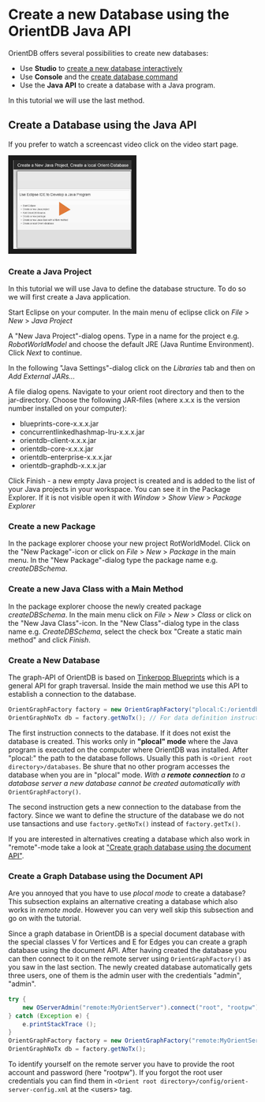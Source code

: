 # Create a new Database using the OrientDB Java API
OrientDB offers several possibilities to create new databases:
* Use **Studio** to [create a new database interactively](http://orientdb.com/docs/last/orientdb-studio.wiki/Home-page.html#create-a-new-database)
* Use **Console** and the [create database command](http://orientdb.com/docs/last/orientdb.wiki/Console-Command-Create-Database.html)
* Use the **Java API** to create a database with a Java program.

In this tutorial we will use the last method.

## Create a Database using the Java API
If you prefer to watch a screencast video click on the video start page.

<a href="EclipseRobotWorldModel.mp4
" target="_blank"><img src="ThumbnailEclipseVideo.JPG"
alt="Eclipse Video" width="240" height="180" border="10" /></a>

### Create a Java Project
In this tutorial we will use Java to define the database structure. To do so we will first create a Java application.

Start Eclipse on your computer. In the main menu of eclipse click on *File* > *New* > *Java Project*

A "New Java Project"-dialog opens. Type in a name for the project e.g. *RobotWorldModel* and choose the default JRE (Java Runtime Environment). Click *Next* to continue.

In the following "Java Settings"-dialog click on the *Libraries* tab and then on *Add External JARs...*

A file dialog opens. Navigate to your orient root directory and then to the jar-directory. Choose the following JAR-files (where x.x.x is the version number installed on your computer):
* blueprints-core-x.x.x.jar
* concurrentlinkedhashmap-lru-x.x.x.jar
* orientdb-client-x.x.x.jar
* orientdb-core-x.x.x.jar
* orientdb-enterprise-x.x.x.jar
* orientdb-graphdb-x.x.x.jar

Click Finish - a new empty Java project is created and is added to the list of your Java projects in your workspace. You can see it in the Package Explorer. If it is not visible open it with
*Window* > *Show View* > *Package Explorer*

### Create a new Package
In the package explorer choose your new project RotWorldModel. Click on the "New Package"-icon or click on *File* > *New* > *Package* in the main menu. In the "New Package"-dialog type the package name e.g. *createDBSchema*.

### Create a new Java Class with a Main Method
In the package explorer choose the newly created package *createDBSchema*. In the main menu click on *File* > *New* > *Class* or click on the "New Java Class"-icon. In the "New Class"-dialog type in the class name e.g. *CreateDBSchema*, select the check box "Create a static main method" and click *Finish*.

### Create a New Database
The graph-API of OrientDB is based on [Tinkerpop Blueprints](https://github.com/tinkerpop/blueprints/wiki) which is a general API for graph traversal. Inside the main method we use this API to establish a connection to the database.

``` Java
OrientGraphFactory factory = new OrientGraphFactory("plocal:C:/orientdb/databases/RobotWorld");
OrientGraphNoTx db = factory.getNoTx(); // For data definition instructions transactions are not relevant
```
The first instruction connects to the database. If it does not exist the database is created. This works only in **"plocal" mode** where the Java program is executed on the computer where OrientDB was installed. After "plocal:" the path to the database follows. Usually this path is ``<Orient root directory>/databases``. Be shure that no other program accesses the database when you are in "plocal" mode.
*With a **remote connection** to a database server a new database cannot be created automatically with* ``OrientGraphFactory()``.

The second instruction gets a new connection to the database from the factory. Since we want to define the structure of the database we do not use tansactions and use ``factory.getNoTx()`` instead of ``factory.getTx()``.

If you are interested in alternatives creating a database which also work in "remote"-mode take a look at ["Create graph database using the document API"](create_db_with_documentAPI.md).

### Create a Graph Database using the Document API
Are you annoyed that you have to use *plocal mode* to create a database? This subsection explains an alternative creating a database which also works in *remote mode*. However you can very well skip this subsection and go on with the tutorial.

Since a graph database in OrientDB is a special document database with the special classes V for Vertices and E for Edges you can create a graph database using the document API. After having created the database you can then connect to it on the remote server using ``OrientGraphFactory()`` as you saw in the last section. The newly created database automatically gets three users, one of them is the admin user with the credentials "admin", "admin".

```java
try {
    new OServerAdmin("remote:MyOrientServer").connect("root", "rootpw").createDatabase("RobotWorld","graph","plocal").close();
} catch (Exception e) {
    e.printStackTrace ();
}
OrientGraphFactory factory = new OrientGraphFactory("remote:MyOrientServer/RobotWorld", "admin", "admin");
OrientGraphNoTx db = factory.getNoTx();
```

To identify yourself on the remote server you have to provide the root account and password (here "rootpw"). If you forgot the root user credentials you can find them in ``<Orient root directory>/config/orient-server-config.xml`` at the &lt;users&gt; tag.



